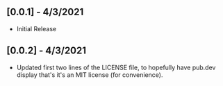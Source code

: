## [0.0.1] - 4/3/2021

* Initial Release

## [0.0.2] - 4/3/2021

* Updated first two lines of the LICENSE file, to hopefully have pub.dev display that's it's an MIT license (for convenience).
